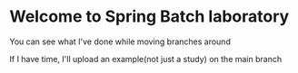 # Welcome to Spring Batch laboratory

You can see what I've done while moving branches around

If I have time, I'll upload an example(not just a study) on the main branch